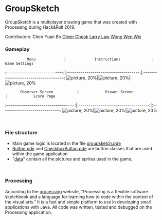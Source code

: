 # GroupSketch
GroupSketch is a multiplayer drawing game that was created with Processing during Hack&Roll 2019. 

Contributors:
Chen Yuan Bo
[Oliver Cheok](https://github.com/olivercheok20)
[Larry Law](https://github.com/larrylawl) 
[Wong Wen Wei](https://www.linkedin.com/in/wong-wen-wei/)

### Gameplay

              Menu             |             Instructions              |             Game Settings
:-----------------------------:|:-------------------------------------:|:-------------------------------------:
![picture, 20%](app_photos/menu.jpg)|![picture, 20%](app_photos/instructions.jpg)|![picture, 20%](app_photos/gamesettings.jpg)

           Observer Screen           |            Drawer Screen             |            Score Page
:-----------------------------------:|:------------------------------------:|:------------------------------:
![picture, 20%](app_photos/obs_screen.jpg)|![picture, 20%](app_photos/draw_screen.jpg)|![picture, 20%](app_photos/score.jpg)



<br>

### File structure

- Main game logic is located in the file [groupsketch.pde](game_files/groupsketch.pde)
- [Button.pde](game_files/Button.pde) and [CheckboxButton.pde](game_files/CheckboxButton.pde) are button classes that are used within the game application
- "[data](game_files/data/)" contain all the pictures and sprites used in the game.
<br>

### Processing
According to the [processing](https://processing.org/) website, "Processing is a flexible software sketchbook and a language for learning how to code within the context of the visual arts." It is a fast and simple platform to use in developing small applications with Java. All code was written, tested and debugged on the Processing application.

